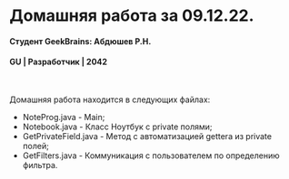 # Домашняя работа за 09.12.22.
#### Студент GeekBrains: Абдюшев Р.Н.
#### GU | Разработчик | 2042
<br>

Домашняя работа находится в следующих файлах:
* NoteProg.java - Main;
* Notebook.java - Класс Ноутбук с private полями;
* GetPrivateField.java - Метод с автоматизацией gettera из private полей;
* GetFilters.java - Коммуникация с пользователем по определению фильтра.

